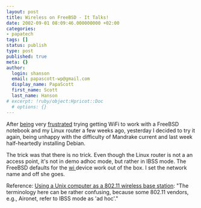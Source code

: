 ```yaml
---
layout: post
title: Wireless on FreeBSD - It Talks!
date: 2002-09-01 08:09:46.000000000 +02:00
categories:
- papatech
tags: []
status: publish
type: post
published: true
meta: {}
author:
  login: shanson
  email: papascott-wp@gmail.com
  display_name: PapaScott
  first_name: Scott
  last_name: Hanson
# excerpt: !ruby/object:Hpricot::Doc
  # options: {}
---
```

<p>After <a href="http://www.papascott.de/2002/06/23/1781.php#001781">being</a> very <a href="http://www.papascott.de/2002/07/08/1798.php#001798">frustrated</a> trying getting WiFi to work with a FreeBSD notebook and my Linux router a few weeks ago, yesterday I decided to try it again, being unhappy with the difficulty of Mandrake current and last week half-heartedly installing Debian.</p>
<p>The trick was that there is no trick. Even though the Linux router is not a an access point, it's not in demo adhoc mode, but rather in IBSS mode. The FreeBSD defaults for the <a href="http://www.freebsd.org/cgi/man.cgi?query=wi&amp;apropos=0&amp;sektion=0&amp;manpath=FreeBSD+4.6-RELEASE&amp;format=html">wi </a> device work out of the box. I set the network name and off she goes.</p>
<p>Reference: <a href="http://www.live.com/wireless/unix-base-station.html">Using a Unix computer as a 802.11 wireless base station</a>: "The terminology here can be rather confusing, because some 802.11 vendors, e.g., Aironet, refer to IBSS mode as 'ad hoc'."</p>

